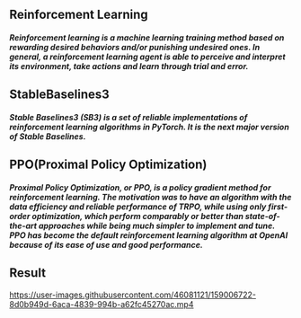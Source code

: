## Reinforcement Learning

##### Reinforcement learning is a machine learning training method based on rewarding desired behaviors and/or punishing undesired ones. In general, a reinforcement learning agent is able to perceive and interpret its environment, take actions and learn through trial and error.

## StableBaselines3
##### Stable Baselines3 (SB3) is a set of reliable implementations of reinforcement learning algorithms in PyTorch. It is the next major version of Stable Baselines.

## PPO(Proximal Policy Optimization)
##### Proximal Policy Optimization, or PPO, is a policy gradient method for reinforcement learning. The motivation was to have an algorithm with the data efficiency and reliable performance of TRPO, while using only first-order optimization, which perform comparably or better than state-of-the-art approaches while being much simpler to implement and tune. PPO has become the default reinforcement learning algorithm at OpenAI because of its ease of use and good performance.

## Result



https://user-images.githubusercontent.com/46081121/159006722-8d0b949d-6aca-4839-994b-a62fc45270ac.mp4

